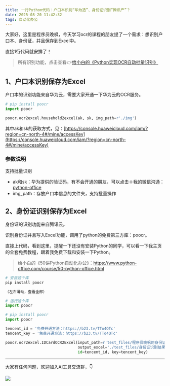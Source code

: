 ```yaml
---
title: 一行Python代码：户口本识别“华为造”、身份证识别“腾讯产”？
date: 2025-08-20 11:42:32
tags: 自动化办公
---
```



大家好，这里是程序员晚枫，今天学习ocr的课程的朋友提了一个需求：想识别户口本、身份证，并且保存到Excel中。

直接1行代码就安排了！

> 所有识别功能，点击查看👉[给小白的《Python实现OCR自动批量识别》](https://www.python-office.com/course-002/5-poocr/5-poocr.html)

## 1、户口本识别保存为Excel

户口本的识别功能来自华为云，需要大家开通一下华为云的OCR服务。

```python
# pip install poocr
import poocr

poocr.ocr2excel.household2excel(ak, sk, img_path=r'./img')
```

其中ak和sk的获取方式，见：[https://console.huaweicloud.com/iam/?region=cn-north-4#/mine/accessKey](https://console.huaweicloud.com/iam/?region=cn-north-4#/mine/accessKey)

### 参数说明

支持批量识别
- ak和sk：华为提供的验证码，有不会开通的朋友，可以点击＋我的微信沟通：[python-office](http://www.python4office.cn/wechat-qrcode/)
- img_path：存放户口本信息的文件夹，支持批量操作

## 2、身份证识别保存为Excel

身份证的识别功能来自腾讯云。

识别身份证并且写入Excel功能，调用了python的免费第三方库：poocr。

直接上代码，看到这里，提醒一下还没有安装Python的同学，可以看一下我主页的全套免费教程，跟着我免费下载和安装一下Python。

> 给小白的《50讲Python自动化办公》：https://www.python-office.com/course/50-python-office.html

```python
# 安装这个库
pip install poocr
```

```python
（左右滑动，查看全部）

# 运行这个库
import poocr

# pip install poocr
import poocr

tencent_id = '免费开通方法：https://b23.tv/TTo4QTc'
tencent_key = '免费开通方法：https://b23.tv/TTo4QTc'

poocr.ocr2excel.IDCardOCR2Excel(input_path=r'test_files/程序员晚枫的身份证.jpg',
                                output_excel='./test_files/身份证识别结果（程序员晚枫）.xlsx',
                                id=tencent_id, key=tencent_key)
```


----

大家有任何问题，欢迎加入AI工具交流群，👇

![](https://cos.python-office.com/group/ai-group.jpg)